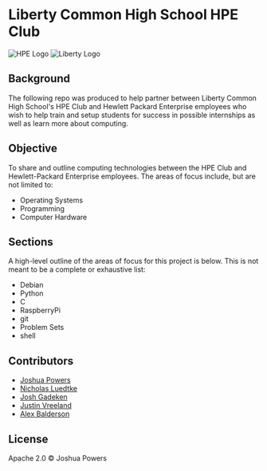 # Liberty Common High School HPE Club

![HPE Logo](https://raw.githubusercontent.com/ptmmrblack/liberty-linux-programming-club/master/img/logo_hpe.png "HPE logo")
![Liberty Logo](https://raw.githubusercontent.com/ptmmrblack/liberty-linux-programming-club/master/img/logo_liberty.png "Liberty Commons High School logo")

## Background
The following repo was produced to help partner between Liberty Common High School's HPE Club and Hewlett Packard Enterprise employees who wish to help train and setup students for success in possible internships as well as learn more about computing.

## Objective
To share and outline computing technologies between the HPE Club and Hewlett-Packard Enterprise employees. The areas of focus include, but are not limited to:

* Operating Systems
* Programming
* Computer Hardware

## Sections
A high-level outline of the areas of focus for this project is below. This is not meant to be a complete or exhaustive list:

* Debian
* Python
* C
* RaspberryPi
* git
* Problem Sets
* shell

## Contributors
* [Joshua Powers](https://github.com/powersj/)
* [Nicholas Luedtke](https://github.com/nluedtke)
* [Josh Gadeken](https://github.com/process1183)
* [Justin Vreeland](https://github.com/justinvreeland)
* [Alex Balderson](https://github.com/ptmmrblack)

## License
Apache 2.0 &copy; Joshua Powers
